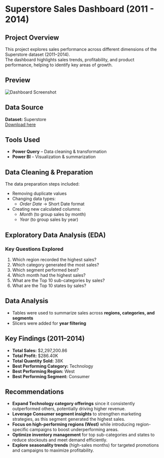# Superstore Sales Dashboard (2011 - 2014)

## Project Overview
This project explores sales performance across different dimensions of the Superstore dataset (2011–2014).  
The dashboard highlights sales trends, profitability, and product performance, helping to identify key areas of growth.

## Preview
![Dashboard Screenshot](insert_screenshot_here.png)

## Data Source
**Dataset:** Superstore  
[Download here](https://www.kaggle.com/datasets/mohamed38/superstoredataset/data)

## Tools Used
- **Power Query** – Data cleaning & transformation  
- **Power BI** – Visualization & summarization  

## Data Cleaning & Preparation
The data preparation steps included:
- Removing duplicate values  
- Changing data types:  
  - *Order Date* → Short Date format  
- Creating new calculated columns:  
  - *Month* (to group sales by month)  
  - *Year* (to group sales by year)  

## Exploratory Data Analysis (EDA)

### Key Questions Explored
1. Which region recorded the highest sales?  
2. Which category generated the most sales?  
3. Which segment performed best?  
4. Which month had the highest sales?  
5. What are the Top 10 sub-categories by sales?  
6. What are the Top 10 states by sales?  

## Data Analysis
- Tables were used to summarize sales across **regions, categories, and segments**  
- Slicers were added for **year filtering**  

## Key Findings (2011–2014)
- **Total Sales:** $2,297,200.86  
- **Total Profit:** $286.40K  
- **Total Quantity Sold:** 38K  
- **Best Performing Category:** Technology  
- **Best Performing Region:** West  
- **Best Performing Segment:** Consumer  

## Recommendations
- **Expand Technology category offerings** since it consistently outperformed others, potentially driving higher revenue.  
- **Leverage Consumer segment insights** to strengthen marketing strategies, as this segment generated the highest sales.  
- **Focus on high-performing regions (West)** while introducing region-specific campaigns to boost underperforming areas.  
- **Optimize inventory management** for top sub-categories and states to reduce stockouts and meet demand efficiently.   
- **Explore seasonality trends** (high-sales months) for targeted promotions and campaigns to maximize profitability.  
